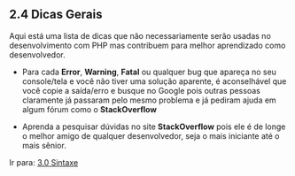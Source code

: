 ## 2.4 Dicas Gerais

Aqui está uma lista de dicas que não necessariamente serão usadas no desenvolvimento com PHP mas contribuem para melhor aprendizado como desenvolvedor.

- Para cada **Error**, **Warning**, **Fatal** ou qualquer bug que apareça no seu console/tela e você não tiver uma solução aparente, é aconselhável que você copie a saída/erro e busque no Google pois outras pessoas claramente já passaram pelo mesmo problema e já pediram ajuda em algum fórum como o **StackOverflow**

- Aprenda a pesquisar dúvidas no site **StackOverflow** pois ele é de longe o melhor amigo de qualquer desenvolvedor, seja o mais iniciante até o mais sênior.

Ir para: [3.0 Sintaxe](../3-Basico/0-Sintaxe.md)